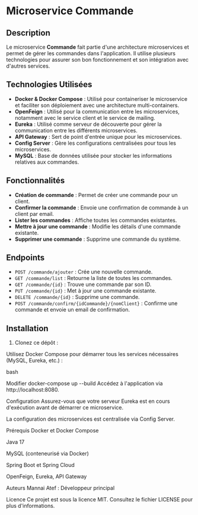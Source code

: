 # Microservice Commande

## Description

Le microservice **Commande** fait partie d'une architecture microservices et permet de gérer les commandes dans l'application. Il utilise plusieurs technologies pour assurer son bon fonctionnement et son intégration avec d'autres services.

## Technologies Utilisées

- **Docker & Docker Compose** : Utilisé pour containeriser le microservice et faciliter son déploiement avec une architecture multi-containers.
- **OpenFeign** : Utilisé pour la communication entre les microservices, notamment avec le service client et le service de mailing.
- **Eureka** : Utilisé comme serveur de découverte pour gérer la communication entre les différents microservices.
- **API Gateway** : Sert de point d'entrée unique pour les microservices.
- **Config Server** : Gère les configurations centralisées pour tous les microservices.
- **MySQL** : Base de données utilisée pour stocker les informations relatives aux commandes.

## Fonctionnalités

- **Création de commande** : Permet de créer une commande pour un client.
- **Confirmer la commande** : Envoie une confirmation de commande à un client par email.
- **Lister les commandes** : Affiche toutes les commandes existantes.
- **Mettre à jour une commande** : Modifie les détails d'une commande existante.
- **Supprimer une commande** : Supprime une commande du système.

## Endpoints

- `POST /commande/ajouter` : Crée une nouvelle commande.
- `GET /commande/list` : Retourne la liste de toutes les commandes.
- `GET /commande/{id}` : Trouve une commande par son ID.
- `PUT /commande/{id}` : Met à jour une commande existante.
- `DELETE /commande/{id}` : Supprime une commande.
- `POST /commande/confirm/{idCommande}/{nomClient}` : Confirme une commande et envoie un email de confirmation.

## Installation

1. Clonez ce dépôt :


Utilisez Docker Compose pour démarrer tous les services nécessaires (MySQL, Eureka, etc.) :

bash

Modifier
docker-compose up --build
Accédez à l'application via http://localhost:8080.

Configuration
Assurez-vous que votre serveur Eureka est en cours d'exécution avant de démarrer ce microservice.

La configuration des microservices est centralisée via Config Server.

Prérequis
Docker et Docker Compose

Java 17 

MySQL (conteneurisé via Docker)

Spring Boot et Spring Cloud

OpenFeign, Eureka, API Gateway

Auteurs
Mannai Atef : Développeur principal

Licence
Ce projet est sous la licence MIT. Consultez le fichier LICENSE pour plus d'informations.
